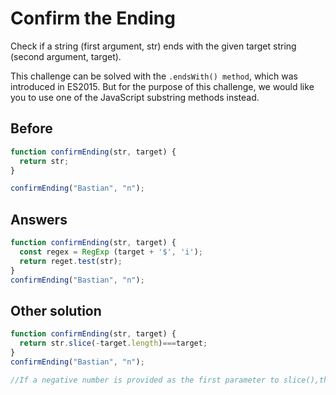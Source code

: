 # Confirm the Ending

Check if a string (first argument, str) ends with the given target string (second argument, target).

This challenge can be solved with the `.endsWith() method`, which was introduced in ES2015. But for the purpose of this challenge, 
we would like you to use one of the JavaScript substring methods instead.

## Before
```javascript
function confirmEnding(str, target) {
  return str;
}

confirmEnding("Bastian", "n");
```
## Answers
```javascript
function confirmEnding(str, target) {
  const regex = RegExp (target + '$', 'i');
  return reget.test(str);
}
confirmEnding("Bastian", "n");
```
## Other solution
```javascript
function confirmEnding(str, target) {
  return str.slice(-target.length)===target;   
}
confirmEnding("Bastian", "n");

//If a negative number is provided as the first parameter to slice(),the offset is taken backwards from the end of the string.
```
